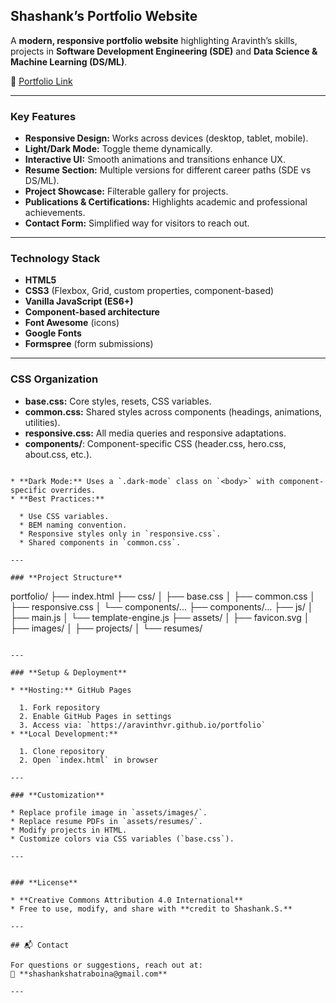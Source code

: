 ## **Shashank’s Portfolio Website**

A **modern, responsive portfolio website** highlighting Aravinth’s skills, projects in **Software Development Engineering (SDE)** and **Data Science & Machine Learning (DS/ML)**.

🔗 [Portfolio Link](https://shashank-portfolio-rose.vercel.app/)

---

### **Key Features**

* **Responsive Design:** Works across devices (desktop, tablet, mobile).
* **Light/Dark Mode:** Toggle theme dynamically.
* **Interactive UI:** Smooth animations and transitions enhance UX.
* **Resume Section:** Multiple versions for different career paths (SDE vs DS/ML).
* **Project Showcase:** Filterable gallery for projects.
* **Publications & Certifications:** Highlights academic and professional achievements.
* **Contact Form:** Simplified way for visitors to reach out.

---

### **Technology Stack**

* **HTML5**
* **CSS3** (Flexbox, Grid, custom properties, component-based)
* **Vanilla JavaScript (ES6+)**
* **Component-based architecture**
* **Font Awesome** (icons)
* **Google Fonts**
* **Formspree** (form submissions)

---

### **CSS Organization**

* **base.css:** Core styles, resets, CSS variables.
* **common.css:** Shared styles across components (headings, animations, utilities).
* **responsive.css:** All media queries and responsive adaptations.
* **components/**: Component-specific CSS (header.css, hero.css, about.css, etc.).
  
```

* **Dark Mode:** Uses a `.dark-mode` class on `<body>` with component-specific overrides.
* **Best Practices:**

  * Use CSS variables.
  * BEM naming convention.
  * Responsive styles only in `responsive.css`.
  * Shared components in `common.css`.

---

### **Project Structure**

```
portfolio/
├── index.html
├── css/
│   ├── base.css
│   ├── common.css
│   ├── responsive.css
│   └── components/...
├── components/...
├── js/
│   ├── main.js
│   └── template-engine.js
├── assets/
│   ├── favicon.svg
│   ├── images/
│   ├── projects/
│   └── resumes/
```

---

### **Setup & Deployment**

* **Hosting:** GitHub Pages

  1. Fork repository
  2. Enable GitHub Pages in settings
  3. Access via: `https://aravinthvr.github.io/portfolio`
* **Local Development:**

  1. Clone repository
  2. Open `index.html` in browser

---

### **Customization**

* Replace profile image in `assets/images/`.
* Replace resume PDFs in `assets/resumes/`.
* Modify projects in HTML.
* Customize colors via CSS variables (`base.css`).

---


### **License**

* **Creative Commons Attribution 4.0 International**
* Free to use, modify, and share with **credit to Shashank.S.**

---

## 📬 Contact

For questions or suggestions, reach out at:
📧 **shashankshatraboina@gmail.com**

---




